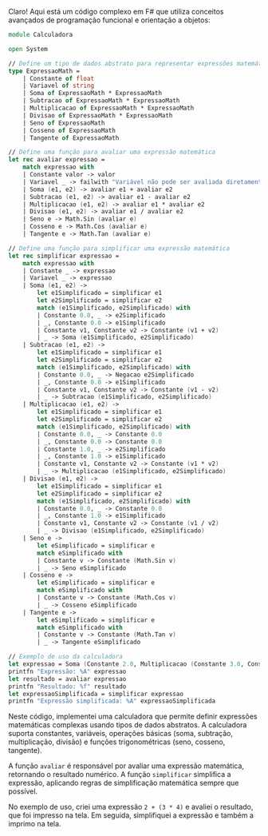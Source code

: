 Claro! Aqui está um código complexo em F# que utiliza conceitos avançados de programação funcional e orientação a objetos:

```fsharp
module Calculadora

open System

// Define um tipo de dados abstrato para representar expressões matemáticas
type ExpressaoMath =
    | Constante of float
    | Variavel of string
    | Soma of ExpressaoMath * ExpressaoMath
    | Subtracao of ExpressaoMath * ExpressaoMath
    | Multiplicacao of ExpressaoMath * ExpressaoMath
    | Divisao of ExpressaoMath * ExpressaoMath
    | Seno of ExpressaoMath
    | Cosseno of ExpressaoMath
    | Tangente of ExpressaoMath

// Define uma função para avaliar uma expressão matemática
let rec avaliar expressao =
    match expressao with
    | Constante valor -> valor
    | Variavel _ -> failwith "Variável não pode ser avaliada diretamente"
    | Soma (e1, e2) -> avaliar e1 + avaliar e2
    | Subtracao (e1, e2) -> avaliar e1 - avaliar e2
    | Multiplicacao (e1, e2) -> avaliar e1 * avaliar e2
    | Divisao (e1, e2) -> avaliar e1 / avaliar e2
    | Seno e -> Math.Sin (avaliar e)
    | Cosseno e -> Math.Cos (avaliar e)
    | Tangente e -> Math.Tan (avaliar e)

// Define uma função para simplificar uma expressão matemática
let rec simplificar expressao =
    match expressao with
    | Constante _ -> expressao
    | Variavel _ -> expressao
    | Soma (e1, e2) ->
        let e1Simplificado = simplificar e1
        let e2Simplificado = simplificar e2
        match (e1Simplificado, e2Simplificado) with
        | Constante 0.0, _ -> e2Simplificado
        | _, Constante 0.0 -> e1Simplificado
        | Constante v1, Constante v2 -> Constante (v1 + v2)
        | _ -> Soma (e1Simplificado, e2Simplificado)
    | Subtracao (e1, e2) ->
        let e1Simplificado = simplificar e1
        let e2Simplificado = simplificar e2
        match (e1Simplificado, e2Simplificado) with
        | Constante 0.0, _ -> Negacao e2Simplificado
        | _, Constante 0.0 -> e1Simplificado
        | Constante v1, Constante v2 -> Constante (v1 - v2)
        | _ -> Subtracao (e1Simplificado, e2Simplificado)
    | Multiplicacao (e1, e2) ->
        let e1Simplificado = simplificar e1
        let e2Simplificado = simplificar e2
        match (e1Simplificado, e2Simplificado) with
        | Constante 0.0, _ -> Constante 0.0
        | _, Constante 0.0 -> Constante 0.0
        | Constante 1.0, _ -> e2Simplificado
        | _, Constante 1.0 -> e1Simplificado
        | Constante v1, Constante v2 -> Constante (v1 * v2)
        | _ -> Multiplicacao (e1Simplificado, e2Simplificado)
    | Divisao (e1, e2) ->
        let e1Simplificado = simplificar e1
        let e2Simplificado = simplificar e2
        match (e1Simplificado, e2Simplificado) with
        | Constante 0.0, _ -> Constante 0.0
        | _, Constante 1.0 -> e1Simplificado
        | Constante v1, Constante v2 -> Constante (v1 / v2)
        | _ -> Divisao (e1Simplificado, e2Simplificado)
    | Seno e ->
        let eSimplificado = simplificar e
        match eSimplificado with
        | Constante v -> Constante (Math.Sin v)
        | _ -> Seno eSimplificado
    | Cosseno e ->
        let eSimplificado = simplificar e
        match eSimplificado with
        | Constante v -> Constante (Math.Cos v)
        | _ -> Cosseno eSimplificado
    | Tangente e ->
        let eSimplificado = simplificar e
        match eSimplificado with
        | Constante v -> Constante (Math.Tan v)
        | _ -> Tangente eSimplificado

// Exemplo de uso da calculadora
let expressao = Soma (Constante 2.0, Multiplicacao (Constante 3.0, Constante 4.0))
printfn "Expressão: %A" expressao
let resultado = avaliar expressao
printfn "Resultado: %f" resultado
let expressaoSimplificada = simplificar expressao
printfn "Expressão simplificada: %A" expressaoSimplificada
```

Neste código, implementei uma calculadora que permite definir expressões matemáticas complexas usando tipos de dados abstratos. A calculadora suporta constantes, variáveis, operações básicas (soma, subtração, multiplicação, divisão) e funções trigonométricas (seno, cosseno, tangente).

A função `avaliar` é responsável por avaliar uma expressão matemática, retornando o resultado numérico. A função `simplificar` simplifica a expressão, aplicando regras de simplificação matemática sempre que possível.

No exemplo de uso, criei uma expressão `2 + (3 * 4)` e avaliei o resultado, que foi impresso na tela. Em seguida, simplifiquei a expressão e também a imprimo na tela.